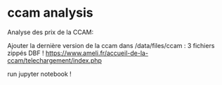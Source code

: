 # ccam analysis
Analyse des prix de la CCAM:

Ajouter la dernière version de la ccam dans /data/files/ccam : 3 fichiers zippés DBF !
https://www.ameli.fr/accueil-de-la-ccam/telechargement/index.php

run jupyter notebook ! 
